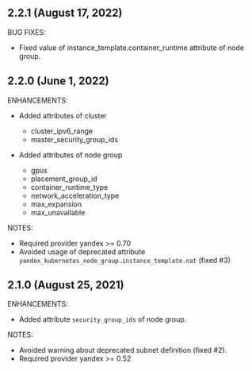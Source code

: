 ## 2.2.1 (August 17, 2022)

BUG FIXES:

* Fixed value of instance_template.container_runtime attribute of node group.

## 2.2.0 (June 1, 2022)

ENHANCEMENTS:

* Added attributes of cluster
  * cluster_ipv6_range
  * master_security_group_ids

* Added attributes of node group 
  * gpus
  * placement_group_id
  * container_runtime_type
  * network_acceleration_type
  * max_expansion
  * max_unavailable

NOTES:

* Required provider yandex >= 0.70
* Avoided usage of deprecated attribute
  `yandex_kubernetes_node_group.instance_template.nat` (fixed #3) 

## 2.1.0 (August 25, 2021)

ENHANCEMENTS:

* Added attribute `security_group_ids` of node group.

NOTES:

* Avoided warning about deprecated subnet definition (fixed #2).
* Required provider yandex >= 0.52